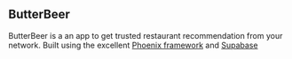 ## ButterBeer

ButterBeer is a an app to get trusted restaurant recommendation from your network. Built using the excellent [Phoenix framework](https://www.phoenixframework.org/) and [Supabase](https://supabase.io/)